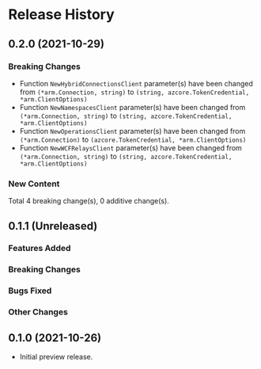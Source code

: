 # Release History

## 0.2.0 (2021-10-29)
### Breaking Changes

- Function `NewHybridConnectionsClient` parameter(s) have been changed from `(*arm.Connection, string)` to `(string, azcore.TokenCredential, *arm.ClientOptions)`
- Function `NewNamespacesClient` parameter(s) have been changed from `(*arm.Connection, string)` to `(string, azcore.TokenCredential, *arm.ClientOptions)`
- Function `NewOperationsClient` parameter(s) have been changed from `(*arm.Connection)` to `(azcore.TokenCredential, *arm.ClientOptions)`
- Function `NewWCFRelaysClient` parameter(s) have been changed from `(*arm.Connection, string)` to `(string, azcore.TokenCredential, *arm.ClientOptions)`

### New Content


Total 4 breaking change(s), 0 additive change(s).


## 0.1.1 (Unreleased)

### Features Added

### Breaking Changes

### Bugs Fixed

### Other Changes

## 0.1.0 (2021-10-26)

- Initial preview release.
